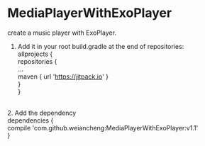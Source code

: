 # MediaPlayerWithExoPlayer

create a music player with ExoPlayer.

1. Add it in your root build.gradle at the end of repositories: <br>
allprojects { <br>
	repositories { <br>
		... <br>
		maven { url 'https://jitpack.io' } <br>
	} <br>
}<br>
<br>
2. Add the dependency<br>
dependencies {<br>
	compile 'com.github.weiancheng:MediaPlayerWithExoPlayer:v1.1'<br>
}<br>
